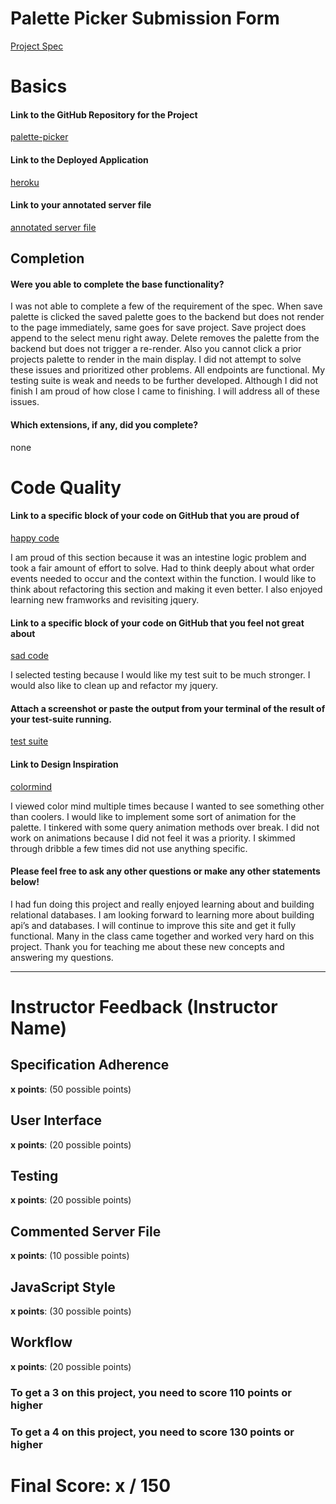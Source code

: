 # Palette Picker Submission Form

[Project Spec](http://frontend.turing.io/projects/palette-picker.html)

# Basics

#### Link to the GitHub Repository for the Project
[palette-picker](https://github.com/PreciseSlice/palette-picker)

#### Link to the Deployed Application
[heroku](https://palette--picker.herokuapp.com/)

#### Link to your annotated server file
[annotated server file](https://github.com/PreciseSlice/palette-picker/blob/server-commented/server.js)

## Completion

#### Were you able to complete the base functionality?

I was not able to complete a few of the requirement of the spec. When save palette is clicked the saved palette goes to the backend but does not render to the page immediately, same goes for save project. Save project does append to the select menu right away.  Delete removes the palette from the backend but does not trigger a re-render.  Also you cannot click a prior projects palette to render in the main display. I did not attempt to solve these issues and prioritized other problems. All endpoints are functional.  My testing suite is weak and needs to be further developed. Although I did not finish I am proud of how close I came to finishing. I will address all of these issues.  

#### Which extensions, if any, did you complete?

none 

# Code Quality

#### Link to a specific block of your code on GitHub that you are proud of
[happy code](https://github.com/PreciseSlice/palette-picker/blob/5121d899deac98e034313eb24b62b740669936fb/public/js/scripts.js#L71-L126)

I am proud of this section because it was an intestine logic problem and took a fair amount of effort to solve.  Had to think deeply about what order events needed to occur and the context within the function. I would like to think about refactoring this section and making it even better. I also enjoyed learning new framworks and revisiting jquery.

#### Link to a specific block of your code on GitHub that you feel not great about
[sad code](https://github.com/PreciseSlice/palette-picker/blob/5121d899deac98e034313eb24b62b740669936fb/test/routes.spec.js#L1-L108)

I selected testing because I would like my test suit to be much stronger.  I would also like to clean up and refactor my jquery. 

#### Attach a screenshot or paste the output from your terminal of the result of your test-suite running.

[test suite](https://i.imgur.com/as7KKKI.png)

#### Link to Design Inspiration

[colormind](http://colormind.io/)

I viewed color mind multiple times because I wanted to see something other than coolers. I would like to implement some sort of animation for the palette. I tinkered with some query animation methods over break.  I did not work on animations because I did not feel it was a priority. I skimmed through dribble a few times did not use anything specific.

#### Please feel free to ask any other questions or make any other statements below!

I had fun doing this project and really enjoyed learning about and building relational databases. I am looking forward to learning more about building api’s and databases. I will continue to improve this site and get it fully functional. Many in the class came together and worked very hard on this project. Thank you for teaching me about these new concepts and answering my questions.

-----


# Instructor Feedback (Instructor Name)

## Specification Adherence

**x points**: (50 possible points)

## User Interface

**x points**: (20 possible points)

## Testing

**x points**: (20 possible points)

## Commented Server File

**x points**: (10 possible points)

## JavaScript Style

**x points**: (30 possible points)

## Workflow

**x points**: (20 possible points)


### To get a 3 on this project, you need to score 110 points or higher
### To get a 4 on this project, you need to score 130 points or higher

# Final Score: x / 150

